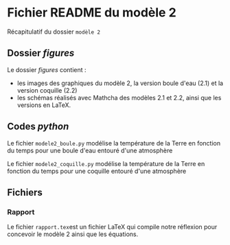 
# Fichier README du modèle 2

Récapitulatif du dossier `modèle 2`

## Dossier _figures_

Le dossier _figures_ contient : 
- les images des graphiques du modèle 2, la version boule d'eau (2.1) et la version coquille (2.2)
- les schémas réalisés avec Mathcha des modèles 2.1 et 2.2, ainsi que les versions en LaTeX.

## Codes _python_

Le fichier `modele2_boule.py` modélise la température de la Terre en fonction du temps pour une boule d'eau entouré d'une atmosphère

Le fichier `modele2_coquille.py` modélise la température de la Terre en fonction du temps pour une coquille entouré d'une atmosphère


## Fichiers
### Rapport

Le fichier `rapport.tex`est un fichier LaTeX qui compile notre réflexion pour concevoir le modèle 2 ainsi que les équations.
